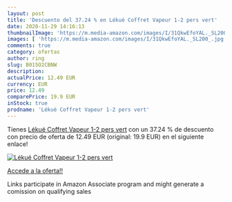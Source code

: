 ```yaml
---
layout: post
title: 'Descuento del 37.24 % en Lékué Coffret Vapeur 1-2 pers vert'
date: 2020-11-29 14:16:13
thumbnailImage: 'https://m.media-amazon.com/images/I/31QkwEfoYAL._SL200_.jpg'
images: [ 'https://m.media-amazon.com/images/I/31QkwEfoYAL._SL200_.jpg' ]
comments: true
category: ofertas
author: ring
slug: B015O2CBNW
description:
actualPrice: 12.49 EUR
currency: EUR
price: 12.49
comparePrice: 19.9 EUR
inStock: true
prodname: 'Lékué Coffret Vapeur 1-2 pers vert'
---
```


Tienes [Lékué Coffret Vapeur 1-2 pers vert](https://www.amazon.fr/dp/B015O2CBNW/?tag=tolees0d-21) con un 37.24 % de descuento con precio de oferta de 12.49 EUR (original: 19.9 EUR) en el siguiente enlace!

[![Lékué Coffret Vapeur 1-2 pers vert](https://m.media-amazon.com/images/I/31QkwEfoYAL._SL200_.jpg)](https://www.amazon.fr/dp/B015O2CBNW/?tag=tolees0d-21)

[Accede a la oferta!!](https://www.amazon.fr/dp/B015O2CBNW/?tag=tolees0d-21)

Links participate in Amazon Associate program and might generate a comission on qualifying sales


